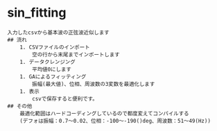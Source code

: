 # sin_fitting
    入力したcsvから基本波の正弦波近似します
    ## 流れ
        1. CSVファイルのインポート
            空の行から末尾までインポートします
        1. データクレンジング
            平均値0にします
        1. GAによるフィッティング
            振幅(最大値)、位相、周波数の3変数を最適化します
        1. 表示
            csvで保存すると便利です。
    ## その他
        最適化範囲はハードコーディングしているので都度変えてコンパイルする
        (デフォは振幅：0.7～0.02、位相：-100～-190()deg、周波数：51～49(Hz))
<!--アルゴリズム特論課題2  
C++版です
## 各種ファイル
### [report2_git.cpp](https://github.com/akira-kumashiro/report2_git/blob/master/report2_git/report2_git/report2_git.cpp "report2_git.cpp")
`main()`とかが入ってるやつ
### [GA.h](https://github.com/akira-kumashiro/report2_git/blob/master/report2_git/report2_git/GA.h "GA.h")
`GA`クラスの定義とか
### [GA.cpp](https://github.com/akira-kumashiro/report2_git/blob/master/report2_git/report2_git/GA.cpp "GA.cpp")
`GA`クラスの関数とか
### [stdafx.h](https://github.com/akira-kumashiro/report2_git/blob/master/report2_git/report2_git/stdafx.h "stdafx.h")
インクルードしたヘッダの記述  
いるのは16行目から  
(正直[report2_git.cpp](https://github.com/akira-kumashiro/report2_git/blob/master/report2_git/report2_git/report2_git.cpp "report2_git.cpp")に統合していいかな感)
## コピーの仕方
上の4つのファイルを中身を含めて作る→新しいプロジェクトを作ってVisualStudioの右側にある「ソリューション エクスプローラー」にD&D
## 関数と評価値について
`functionValue`には与えられた関数の値が入ってます  
`result`には`functionValue`の最大値を引いたものを2乗して入れてます
## その他
α=0.5、突然変異率0.1です。  
3000ステップいかないくらいで収束します。-->


